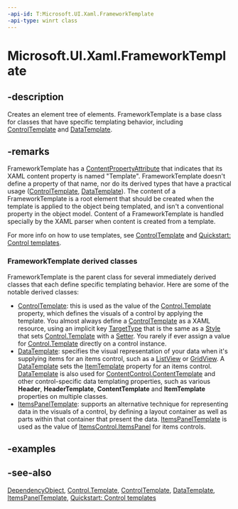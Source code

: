 ```yaml
---
-api-id: T:Microsoft.UI.Xaml.FrameworkTemplate
-api-type: winrt class
---
```


<!-- Class syntax.
public class FrameworkTemplate : Windows.UI.Xaml.DependencyObject, Windows.UI.Xaml.IFrameworkTemplate
-->

# Microsoft.UI.Xaml.FrameworkTemplate

## -description
Creates an element tree of elements. FrameworkTemplate is a base class for classes that have specific templating behavior, including [ControlTemplate](../microsoft.ui.xaml.controls/controltemplate.md) and [DataTemplate](datatemplate.md).

## -remarks
FrameworkTemplate has a [ContentPropertyAttribute](../microsoft.ui.xaml.markup/contentpropertyattribute.md) that indicates that its XAML content property is named "Template". FrameworkTemplate doesn't define a property of that name, nor do its derived types that have a practical usage ([ControlTemplate](../microsoft.ui.xaml.controls/controltemplate.md), [DataTemplate](datatemplate.md)). The content of a FrameworkTemplate is a root element that should be created when the template is applied to the object being templated, and isn't a conventional property in the object model. Content of a FrameworkTemplate is handled specially by the XAML parser when content is created from a template.

For more info on how to use templates, see [ControlTemplate](../microsoft.ui.xaml.controls/controltemplate.md) and [Quickstart: Control templates](/previous-versions/windows/apps/hh465374(v=win.10)).

### **FrameworkTemplate** derived classes

FrameworkTemplate is the parent class for several immediately derived classes that each define specific templating behavior. Here are some of the notable derived classes:

+ [ControlTemplate](../microsoft.ui.xaml.controls/controltemplate.md): this is used as the value of the [Control.Template](../microsoft.ui.xaml.controls/control_template.md) property, which defines the visuals of a control by applying the template. You almost always define a [ControlTemplate](../microsoft.ui.xaml.controls/controltemplate.md) as a XAML resource, using an implicit key [TargetType](style_targettype.md) that is the same as a [Style](style.md) that sets [Control.Template](../microsoft.ui.xaml.controls/control_template.md) with a [Setter](setter.md). You rarely if ever assign a value for [Control.Template](../microsoft.ui.xaml.controls/control_template.md) directly on a control instance.
+ [DataTemplate](datatemplate.md): specifies the visual representation of your data when it's supplying items for an items control, such as a [ListView](../microsoft.ui.xaml.controls/listview.md) or [GridView](../microsoft.ui.xaml.controls/gridview.md). A [DataTemplate](datatemplate.md) sets the [ItemTemplate](../microsoft.ui.xaml.controls/itemscontrol_itemtemplate.md) property for an items control. [DataTemplate](datatemplate.md) is also used for [ContentControl.ContentTemplate](../microsoft.ui.xaml.controls/contentcontrol_contenttemplate.md) and other control-specific data templating properties, such as various **Header**, **HeaderTemplate**, **ContentTemplate** and **ItemTemplate** properties on multiple classes.
+ [ItemsPanelTemplate](../microsoft.ui.xaml.controls/itemspaneltemplate.md): supports an alternative technique for representing data in the visuals of a control, by defining a layout container as well as parts within that container that present the data. [ItemsPanelTemplate](../microsoft.ui.xaml.controls/itemspaneltemplate.md) is used as the value of [ItemsControl.ItemsPanel](../microsoft.ui.xaml.controls/itemscontrol_itemspanel.md) for items controls.
<!--Others?-->


## -examples

## -see-also
[DependencyObject](dependencyobject.md), [Control.Template](../microsoft.ui.xaml.controls/control_template.md), [ControlTemplate](../microsoft.ui.xaml.controls/controltemplate.md), [DataTemplate](datatemplate.md), [ItemsPanelTemplate](../microsoft.ui.xaml.controls/itemspaneltemplate.md), [Quickstart: Control templates](/previous-versions/windows/apps/hh465374(v=win.10))
